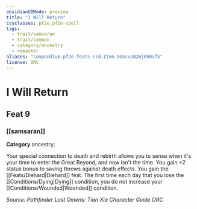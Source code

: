 ```yaml
---
obsidianUIMode: preview
title: "I Will Return"
cssclasses: pf2e,pf2e-spell
tags:
  - trait/samsaran
  - trait/common
  - category/ancestry
  - remaster
aliases: "Compendium.pf2e.feats-srd.Item.9GScusN2WjEh0afk"
license: ORC
---
```

# I Will Return
## Feat 9
### [[samsaran]]

**Category** ancestry; 




Your special connection to death and rebirth allows you to sense when it's your time to enter the Great Beyond, and now isn't the time. You gain +2 status bonus to saving throws against death effects. You gain the [[Feats/Diehard|Diehard]] feat. The first time each day that you lose the [[Conditions/Dying|Dying]] condition, you do not increase your [[Conditions/Wounded|Wounded]] condition.

*Source: Pathfinder Lost Omens: Tian Xia Character Guide*
*ORC*